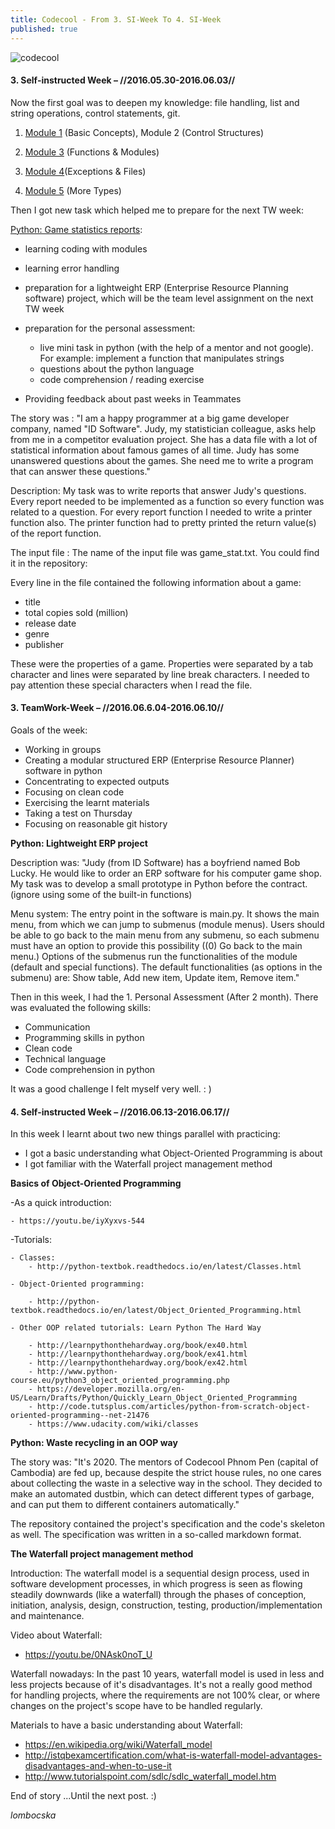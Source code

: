 ```yaml
---
title: Codecool - From 3. SI-Week To 4. SI-Week
published: true
---
```


![codecool](/blog/img/img_posts/codecool_4-6.png "codecool")


#### 3. Self-instructed Week  – //2016.05.30-2016.06.03//



Now the first goal was to deepen my knowledge: file handling, list and string operations, control statements, git.

1. [Module 1](http://www.sololearn.com/Course/Python/) (Basic Concepts), Module 2 (Control Structures)

2. [Module 3](http://www.sololearn.com/Course/Python/) (Functions & Modules)

3. [Module 4](http://python-textbok.readthedocs.io/en/1.0/Errors_and_Exceptions.html)(Exceptions & Files)

4. [Module 5](http://www.sololearn.com/Course/Python/) (More Types)




Then I got new task which helped me to prepare for the next TW week:


[Python: Game statistics reports](https://github.com/CodecoolBP20161/python-game-statistics-3rd-si-lombocska):

- learning coding with modules
- learning error handling
- preparation for a lightweight ERP (Enterprise Resource Planning software) project, which will be the team level assignment on the next TW week
- preparation for the personal assessment:

	- live mini task in python (with the help of a mentor and not google). For example: implement a function that manipulates strings
	- questions about the python language
	- code comprehension / reading exercise

- Providing feedback about past weeks in Teammates


The story was : "I am a happy programmer at a big game developer company, named "ID Software". Judy, my statistician colleague, asks help from me in a competitor evaluation project. She has a data file with a lot of statistical information about famous games of all time. Judy has some unanswered questions about the games. She need me to write a program that can answer these questions."

Description: My task was to write reports that answer Judy's questions. Every report needed to be implemented as a function so every function was related to a question. For every report function I needed to write a printer function also. The printer function had to pretty printed the return value(s) of the report function.

The input file : The name of the input file was game_stat.txt. You could find it in the repository:


Every line in the file contained the following information about a game:

- title
- total copies sold (million)
- release date
- genre
- publisher


These were the properties of a game. Properties were separated by a tab character and lines were separated by line break characters. I needed to pay attention these special characters when I read the file.


#### 3. TeamWork-Week  –  //2016.06.6.04-2016.06.10//



Goals of the week:

- Working in groups
- Creating a modular structured ERP (Enterprise Resource Planner) software in python
- Concentrating to expected outputs
- Focusing on clean code
- Exercising the learnt materials
- Taking a test on Thursday
- Focusing on reasonable git history



**Python: Lightweight ERP project**

Description was: "Judy (from ID Software) has a boyfriend named Bob Lucky. He would like to order an ERP software for his computer game shop. My task was to develop a small prototype in Python before the contract. (ignore using some of the built-in functions)

Menu system: The entry point in the software is main.py. It shows the main menu, from which we can jump to submenus (module menus). Users should be able to go back to the main menu from any submenu, so each submenu must have an option to provide this possibility ((0) Go back to the main menu.)
Options of the submenus run the functionalities of the module (default and special functions).
The default functionalities (as options in the submenu) are: Show table, Add new item, Update item, Remove item."


Then in this week, I had the 1. Personal Assessment (After 2 month). There was evaluated the following skills:

- Communication
- Programming skills in python
- Clean code
- Technical language
- Code comprehension in python


It was a good challenge I felt myself very well. : )


#### 4. Self-instructed Week  – //2016.06.13-2016.06.17//




In this week I learnt about two new things parallel with practicing:

- I got a basic understanding what Object-Oriented Programming is about
- I got familiar with the Waterfall project management method


**Basics of Object-Oriented Programming**


-As a quick introduction:

	- https://youtu.be/iyXyxvs-544

-Tutorials:

    - Classes:
    	- http://python-textbok.readthedocs.io/en/latest/Classes.html

    - Object-Oriented programming:

    	- http://python-textbok.readthedocs.io/en/latest/Object_Oriented_Programming.html

    - Other OOP related tutorials: Learn Python The Hard Way

		- http://learnpythonthehardway.org/book/ex40.html
		- http://learnpythonthehardway.org/book/ex41.html
        - http://learnpythonthehardway.org/book/ex42.html
        - http://www.python-course.eu/python3_object_oriented_programming.php
        - https://developer.mozilla.org/en-US/Learn/Drafts/Python/Quickly_Learn_Object_Oriented_Programming
        - http://code.tutsplus.com/articles/python-from-scratch-object-oriented-programming--net-21476
        - https://www.udacity.com/wiki/classes



**Python: Waste recycling in an OOP way**

The story was: "It's 2020. The mentors of Codecool Phnom Pen (capital of Cambodia) are fed up, because despite the strict house rules, no one cares about collecting the waste in a selective way in the school. They decided to make an automated dustbin, which can detect different types of garbage, and can put them to different containers automatically."

The repository contained the project's specification and the code's skeleton as well. The specification was written in a so-called markdown format.


**The Waterfall project management method**

Introduction: The waterfall model is a sequential design process, used in software development processes, in which progress is seen as flowing steadily downwards (like a waterfall) through the phases of conception, initiation, analysis, design, construction, testing, production/implementation and maintenance.

Video about Waterfall:

- https://youtu.be/0NAsk0noT_U

Waterfall nowadays: In the past 10 years, waterfall model is used in less and less projects because of it's disadvantages. It's not a really good method for handling projects, where the requirements are not 100% clear, or where changes on the project's scope have to be handled regularly.

Materials to have a basic understanding about Waterfall:

- https://en.wikipedia.org/wiki/Waterfall_model
- http://istqbexamcertification.com/what-is-waterfall-model-advantages-disadvantages-and-when-to-use-it
- http://www.tutorialspoint.com/sdlc/sdlc_waterfall_model.htm





End of story ...Until the next post. :)


_lombocska_
